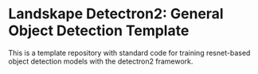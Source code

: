 # Landskape Detectron2: General Object Detection Template

This is a template repository with standard code for training resnet-based object detection models with the detectron2 framework.